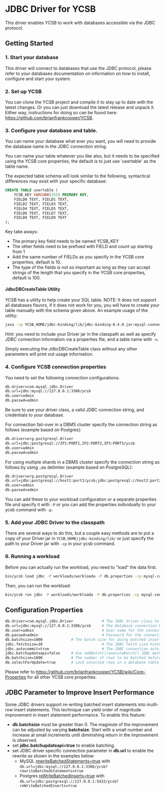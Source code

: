 <!--
Copyright (c) 2015 YCSB contributors. All rights reserved.

Licensed under the Apache License, Version 2.0 (the "License"); you
may not use this file except in compliance with the License. You
may obtain a copy of the License at

http://www.apache.org/licenses/LICENSE-2.0

Unless required by applicable law or agreed to in writing, software
distributed under the License is distributed on an "AS IS" BASIS,
WITHOUT WARRANTIES OR CONDITIONS OF ANY KIND, either express or
implied. See the License for the specific language governing
permissions and limitations under the License. See accompanying
LICENSE file.
-->

# JDBC Driver for YCSB
This driver enables YCSB to work with databases accessible via the JDBC protocol.

## Getting Started
### 1. Start your database
This driver will connect to databases that use the JDBC protocol, please refer to your databases documentation on information on how to install, configure and start your system.

### 2. Set up YCSB
You can clone the YCSB project and compile it to stay up to date with the latest changes. Or you can just download the latest release and unpack it. Either way, instructions for doing so can be found here: https://github.com/brianfrankcooper/YCSB.

### 3. Configure your database and table.
You can name your database what ever you want, you will need to provide the database name in the JDBC connection string.

You can name your table whatever you like also, but it needs to be specified using the YCSB core properties, the default is to just use 'usertable' as the table name.

The expected table schema will look similar to the following, syntactical differences may exist with your specific database:

```sql
CREATE TABLE usertable (
	YCSB_KEY VARCHAR(255) PRIMARY KEY,
	FIELD0 TEXT, FIELD1 TEXT,
	FIELD2 TEXT, FIELD3 TEXT,
	FIELD4 TEXT, FIELD5 TEXT,
	FIELD6 TEXT, FIELD7 TEXT,
	FIELD8 TEXT, FIELD9 TEXT
);
```

Key take aways:

* The primary key field needs to be named YCSB_KEY
* The other fields need to be prefixed with FIELD and count up starting from 1
* Add the same number of FIELDs as you specify in the YCSB core properties, default is 10.
* The type of the fields is not so important as long as they can accept strings of the length that you specify in the YCSB core properties, default is 100.

#### JdbcDBCreateTable Utility
YCSB has a utility to help create your SQL table. NOTE: It does not support all databases flavors, if it does not work for you, you will have to create your table manually with the schema given above. An example usage of the utility:

```sh
java -cp YCSB_HOME/jdbc-binding/lib/jdbc-binding-0.4.0.jar:mysql-connector-java-5.1.37-bin.jar site.ycsb.db.JdbcDBCreateTable -P db.properties -n usertable
```

Hint: you need to include your Driver jar in the classpath as well as specify JDBC connection information via a properties file, and a table name with ```-n```. 

Simply executing the JdbcDBCreateTable class without any other parameters will print out usage information.

### 4. Configure YCSB connection properties
You need to set the following connection configurations:

```sh
db.driver=com.mysql.jdbc.Driver
db.url=jdbc:mysql://127.0.0.1:3306/ycsb
db.user=admin
db.passwd=admin
```

Be sure to use your driver class, a valid JDBC connection string, and credentials to your database.

For connection fail-over in a DBMS cluster specify the connection string as follows (example based on Postgres):

```sh
db.driver=org.postgresql.Driver
db.url=jdbc:postgresql://IP1:PORT1,IP2:PORT2,IP3:PORT3/ycsb
db.user=admin
db.passwd=admin
```

For using multiple shards in a DBMS cluster specify the connection string as follows by using `;`as delimiter (example based on PostgreSQL):

```sh
db.driver=org.postgresql.Driver
db.url=jdbc:postgresql://host1:port1/ycsb;jdbc:postgresql://host2:port2/ycsb
db.user=admin
db.passwd=admin
```

You can add these to your workload configuration or a separate properties file and specify it with ```-P``` or you can add the properties individually to your ycsb command with ```-p```.

### 5. Add your JDBC Driver to the classpath
There are several ways to do this, but a couple easy methods are to put a copy of your Driver jar in ```YCSB_HOME/jdbc-binding/lib/``` or just specify the path to your Driver jar with ```-cp``` in your ycsb command.

### 6. Running a workload
Before you can actually run the workload, you need to "load" the data first.

```sh
bin/ycsb load jdbc -P workloads/workloada -P db.properties -cp mysql-connector-java.jar
```

Then, you can run the workload:

```sh
bin/ycsb run jdbc -P workloads/workloada -P db.properties -cp mysql-connector-java.jar
```

## Configuration Properties

```sh
db.driver=com.mysql.jdbc.Driver				# The JDBC driver class to use.
db.url=jdbc:mysql://127.0.0.1:3306/ycsb		# The Database connection URL.
db.user=admin								# User name for the connection.
db.passwd=admin								# Password for the connection.
db.batchsize=1000             # The batch size for doing batched inserts. Defaults to 0. Set to >0 to use batching.
jdbc.fetchsize=10							# The JDBC fetch size hinted to the driver.
jdbc.autocommit=true						# The JDBC connection auto-commit property for the driver.
jdbc.batchupdateapi=false     # Use addBatch()/executeBatch() JDBC methods instead of executeUpdate() for writes (default: false)
db.batchsize=1000             # The number of rows to be batched before commit (or executeBatch() when jdbc.batchupdateapi=true)
db.selectForUpdate=true       # Lock selected rows in a database table for exclusive update by the current transaction, must be enabled in ClosedEconomyWorkload
```

Please refer to https://github.com/brianfrankcooper/YCSB/wiki/Core-Properties for all other YCSB core properties.

## JDBC Parameter to Improve Insert Performance

Some JDBC drivers support re-writing batched insert statements into multi-row insert statements. This technique can yield order of magnitude improvement in insert statement performance. To enable this feature:
- **db.batchsize** must be greater than 0.  The magniute of the improvement can be adjusted by varying **batchsize**. Start with a small number and increase at small increments until diminishing return in the improvement is observed. 
- set **jdbc.batchupdateapi=true** to enable batching.
- set JDBC driver specific connection parameter in **db.url** to enable the rewrite as shown in the examples below:
  * MySQL [rewriteBatchedStatements=true](https://dev.mysql.com/doc/connector-j/8.0/en/connector-j-reference-configuration-properties.html) with `db.url=jdbc:mysql://127.0.0.1:3306/ycsb?rewriteBatchedStatements=true`
  * Postgres [reWriteBatchedInserts=true](https://jdbc.postgresql.org/documentation/head/connect.html#connection-parameters) with `db.url=jdbc:postgresql://127.0.0.1:5432/ycsb?reWriteBatchedInserts=true`
